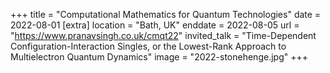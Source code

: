+++
title = "Computational Mathematics for Quantum Technologies"
date = 2022-08-01
[extra]
location = "Bath, UK"
enddate = 2022-08-05
url = "https://www.pranavsingh.co.uk/cmqt22"
invited_talk = "Time-Dependent Configuration-Interaction Singles, or the Lowest-Rank Approach to Multielectron Quantum Dynamics"
image = "2022-stonehenge.jpg"
+++
